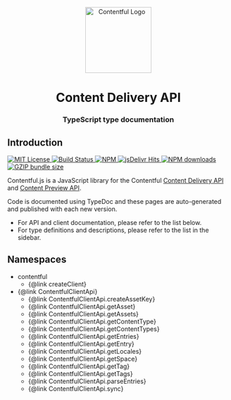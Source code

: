 <p align="center">
  <a href="https://www.contentful.com/developers/docs/references/content-delivery-api/">
    <img alt="Contentful Logo" title="Contentful" src="media://contentful-icon.png" width="150">
  </a>
</p>

<h1 align='center'>Content Delivery API</h1>

<h3 align="center">TypeScript type documentation</h3>

## Introduction

<a href="LICENSE">
    <img src="https://img.shields.io/badge/license-MIT-brightgreen.svg" alt="MIT License" />
</a>
<a href="https://circleci.com/gh/contentful/contentful.js">
  <img src="https://circleci.com/gh/contentful/contentful.js.svg?style=svg" alt="Build Status">
</a>
<a href="https://www.npmjs.com/package/contentful">
  <img src="https://img.shields.io/npm/v/contentful.svg" alt="NPM">
</a>
<a href="https://www.jsdelivr.com/package/npm/contentful">
  <img src="https://data.jsdelivr.com/v1/package/npm/contentful/badge" alt="jsDelivr Hits">
</a>
<a href="https://npm-stat.com/charts.html?package=contentful">
  <img src="https://img.shields.io/npm/dm/contentful.svg" alt="NPM downloads">
</a>
<a href="https://unpkg.com/contentful/dist/contentful.browser.min.js">
  <img src="https://img.badgesize.io/https://unpkg.com/contentful/dist/contentful.browser.min.js?compression=gzip" alt="GZIP bundle size">
</a>

Contentful.js is a JavaScript library for the Contentful [Content Delivery API](https://www.contentful.com/developers/docs/references/content-delivery-api/) and [Content Preview API](https://www.contentful.com/developers/docs/references/content-preview-api/).

Code is documented using TypeDoc and these pages are auto-generated and published with each new version.

- For API and client documentation, please refer to the list below.
- For type definitions and descriptions, please refer to the list in the sidebar.

## Namespaces

- contentful
  - {@link createClient}
- {@link ContentfulClientApi}
  - {@link ContentfulClientApi.createAssetKey}
  - {@link ContentfulClientApi.getAsset}
  - {@link ContentfulClientApi.getAssets}
  - {@link ContentfulClientApi.getContentType}
  - {@link ContentfulClientApi.getContentTypes}
  - {@link ContentfulClientApi.getEntries}
  - {@link ContentfulClientApi.getEntry}
  - {@link ContentfulClientApi.getLocales}
  - {@link ContentfulClientApi.getSpace}
  - {@link ContentfulClientApi.getTag}
  - {@link ContentfulClientApi.getTags}
  - {@link ContentfulClientApi.parseEntries}
  - {@link ContentfulClientApi.sync}
